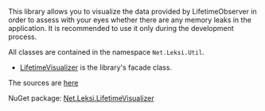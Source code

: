 This library allows you to visualize the data provided by LifetimeObserver in order to assess with your eyes whether there are any memory leaks in the application. It is recommended to use it only during the development process.

All classes are contained in the namespace `Net.Leksi.Util`.

* [LifetimeVisualizer](https://github.com/Leksiqq/LifetimeVisualizer/wiki/LifetimeVisualizer-en) is the library's facade class.

The sources are [here](https://github.com/Leksiqq/LifetimeVisualizer/tree/master)

NuGet package: [Net.Leksi.LifetimeVisualizer](https://www.nuget.org/packages/Net.Leksi.LifetimeVisualizer/)

